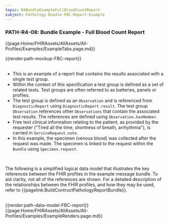 ```yaml
---
topic: R4BundleExampleFullBloodCountReport
subject: Pathology-Bundle-FBC-Report-Example
---
```

### PATH-R4-08: Bundle Example - Full Blood Count Report

{{page:Home/FHIRAssets/AllAssets/All-Profiles/Examples/ExampleTabs.page.md}}
    
<div id="Example" role="tabpanel" class="tabcontent"  style="display:block"> 
    {{render:path-mockup-FBC-report}}
</div>
<div id="Notes" role="tabpanel" class="tabcontent">
    <br>
	<ul>
        <li>This is an example of a report that contains the results associated with a single test group.</li>
        <li>Within the context of this specification a test group is defined as a set of related tests. Test groups are often referred to as batteries, panels or profiles.</li>
        <li>The test group is defined as an <code>Observation</code> and is referenced from <code>DiagnosticReport</code> using <code>DiagnosticReport.result</code>. The test group <code>Observation</code> references other <code>Observations</code> that contain the associated test results. The references are defined using <code>Observation.hasMember</code>.</li>
	    <li>Free text clinical information relating to the patient, as provided by the requester ("Tired all the time, shortness of breath, arrhythmia"), is carried in <code>ServiceRequest.note</code>.</li>
        <li>In this example, the specimen (venous blood) was collected after the request was made. The specimen is linked to the request within the <code>Bundle</code> using <code>Specimen.request</code>.</li>
    </ul>
</div>
<div id="DataModel" role="tabpanel" class="tabcontent">
    <br>
    <p>The following is a simplified logical data model that illustrates the key references between the FHIR profiles in the example message bundle. To aid clarity, not all of the references are shown. For a detailed description of the relationships between the FHIR profiles, and how they may be used, refer to {{pagelink:BuildContructPathologyReportBundle}}.</p>
    <br>
    {{render:path-data-model-FBC-report}}
</div>
{{page:Home/FHIRAssets/AllAssets/All-Profiles/Examples/ExampleRenders.page.md}}